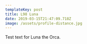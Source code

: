 ```yaml
---
templateKey: post
title: L98 Luna
date: 2019-03-15T21:47:09.718Z
image: /assets/profile-distance.jpg
---
```

Test text for Luna the Orca.
